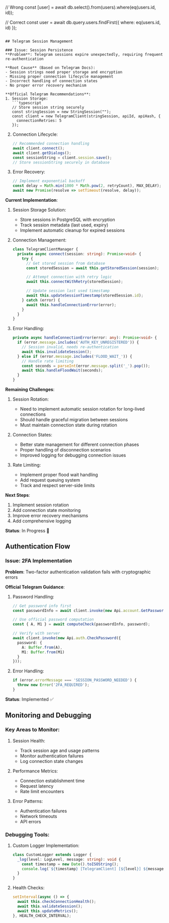 // Wrong
const [user] = await db.select().from(users).where(eq(users.id, id));

// Correct
const user = await db.query.users.findFirst({
  where: eq(users.id, id)
});
```

## Telegram Session Management

### Issue: Session Persistence
**Problem**: Telegram sessions expire unexpectedly, requiring frequent re-authentication

**Root Cause** (Based on Telegram Docs):
- Session strings need proper storage and encryption
- Missing proper connection lifecycle management
- Incorrect handling of connection states
- No proper error recovery mechanism

**Official Telegram Recommendations**:
1. Session Storage:
   ```typescript
   // Store session string securely
   const stringSession = new StringSession("");
   const client = new TelegramClient(stringSession, apiId, apiHash, {
     connectionRetries: 5
   });
   ```

2. Connection Lifecycle:
   ```typescript
   // Recommended connection handling
   await client.connect();
   await client.getDialogs();
   const sessionString = client.session.save();
   // Store sessionString securely in database
   ```

3. Error Recovery:
   ```typescript
   // Implement exponential backoff
   const delay = Math.min(1000 * Math.pow(2, retryCount), MAX_DELAY);
   await new Promise(resolve => setTimeout(resolve, delay));
   ```

**Current Implementation**:
1. Session Storage Solution:
   - Store sessions in PostgreSQL with encryption
   - Track session metadata (last used, expiry)
   - Implement automatic cleanup for expired sessions

2. Connection Management:
   ```typescript
   class TelegramClientManager {
     private async connect(session: string): Promise<void> {
       try {
         // Get stored session from database
         const storedSession = await this.getStoredSession(session);

         // Attempt connection with retry logic
         await this.connectWithRetry(storedSession);

         // Update session last used timestamp
         await this.updateSessionTimestamp(storedSession.id);
       } catch (error) {
         await this.handleConnectionError(error);
       }
     }
   }
   ```

3. Error Handling:
   ```typescript
   private async handleConnectionError(error: any): Promise<void> {
     if (error.message.includes('AUTH_KEY_UNREGISTERED')) {
       // Session invalid, needs re-authentication
       await this.invalidateSession();
     } else if (error.message.includes('FLOOD_WAIT_')) {
       // Handle rate limiting
       const seconds = parseInt(error.message.split('_').pop());
       await this.handleFloodWait(seconds);
     }
   }
   ```

**Remaining Challenges**:
1. Session Rotation:
   - Need to implement automatic session rotation for long-lived connections
   - Should handle graceful migration between sessions
   - Must maintain connection state during rotation

2. Connection States:
   - Better state management for different connection phases
   - Proper handling of disconnection scenarios
   - Improved logging for debugging connection issues

3. Rate Limiting:
   - Implement proper flood wait handling
   - Add request queuing system
   - Track and respect server-side limits

**Next Steps**:
1. Implement session rotation
2. Add connection state monitoring
3. Improve error recovery mechanisms
4. Add comprehensive logging

**Status**: In Progress 🔄

## Authentication Flow

### Issue: 2FA Implementation
**Problem**: Two-factor authentication validation fails with cryptographic errors

**Official Telegram Guidance**:
1. Password Handling:
   ```typescript
   // Get password info first
   const passwordInfo = await client.invoke(new Api.account.GetPassword());

   // Use official password computation
   const { A, M1 } = await computeCheck(passwordInfo, password);

   // Verify with server
   await client.invoke(new Api.auth.CheckPassword({
     password: {
       A: Buffer.from(A),
       M1: Buffer.from(M1)
     }
   }));
   ```

2. Error Handling:
   ```typescript
   if (error.errorMessage === 'SESSION_PASSWORD_NEEDED') {
     throw new Error('2FA_REQUIRED');
   }
   ```

**Status**: Implemented ✅

## Monitoring and Debugging

### Key Areas to Monitor:
1. Session Health:
   - Track session age and usage patterns
   - Monitor authentication failures
   - Log connection state changes

2. Performance Metrics:
   - Connection establishment time
   - Request latency
   - Rate limit encounters

3. Error Patterns:
   - Authentication failures
   - Network timeouts
   - API errors

### Debugging Tools:
1. Custom Logger Implementation:
   ```typescript
   class CustomLogger extends Logger {
     _log(level: LogLevel, message: string): void {
       const timestamp = new Date().toISOString();
       console.log(`${timestamp} [TelegramClient] [${level}] ${message}`);
     }
   }
   ```

2. Health Checks:
   ```typescript
   setInterval(async () => {
     await this.checkConnectionHealth();
     await this.validateSession();
     await this.updateMetrics();
   }, HEALTH_CHECK_INTERVAL);